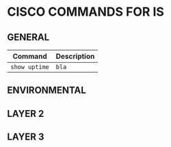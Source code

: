 # CISCO COMMANDS FOR IS

## GENERAL

| Command | Description |
| ------- | ----------- |
| `show uptime` | `bla` |


## ENVIRONMENTAL


## LAYER 2



## LAYER 3

